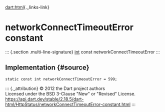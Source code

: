 [dart:html](../../dart-html/dart-html-library){._links-link}

networkConnectTimeoutError constant
===================================

::: {.section .multi-line-signature}
[int](../../dart-core/int-class) const networkConnectTimeoutError
:::

Implementation {#source}
--------------

``` {.language-dart data-language="dart"}
static const int networkConnectTimeoutError = 599;
```

::: {._attribution}
© 2012 the Dart project authors\
Licensed under the BSD 3-Clause \"New\" or \"Revised\" License.\
<https://api.dart.dev/stable/2.18.5/dart-html/HttpStatus/networkConnectTimeoutError-constant.html>
:::
